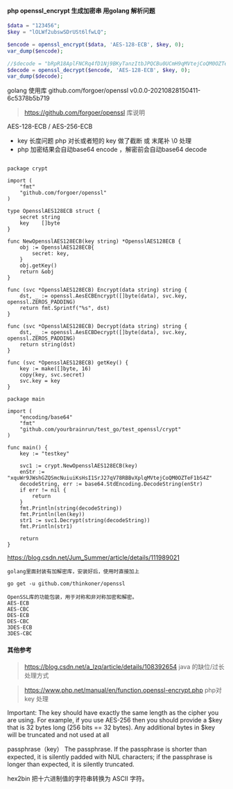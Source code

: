 #### php openssl_encrypt 生成加密串 用golang 解析问题

```php
$data = "123456";
$key = "lOLWf2ubswSDrUSt6lfwLQ";

$encode = openssl_encrypt($data, 'AES-128-ECB', $key, 0);
var_dump($encode);

//$decode = "bRpR18AplFNCRq4fD1Nj9BKyTanzItbJPQCBu0UCmH9qMVtejCoQM0OZTeF1bS4Z";
$decode = openssl_decrypt($encode, 'AES-128-ECB', $key, 0);
var_dump($decode);

```

golang 使用库 github.com/forgoer/openssl v0.0.0-20210828150411-6c5378b5b719
> https://github.com/forgoer/openssl 库说明

AES-128-ECB / AES-256-ECB

* key 长度问题 php 对长或者短的 key 做了截断 或 末尾补 \0 处理
* php 加密结果会自动base64 encode ，解密前会自动base64 decode

```golang

package crypt

import (
	"fmt"
	"github.com/forgoer/openssl"
)

type OpensslAES128ECB struct {
	secret string
	key    []byte
}

func NewOpensslAES128ECB(key string) *OpensslAES128ECB {
	obj := OpensslAES128ECB{
		secret: key,
	}
	obj.getKey()
	return &obj
}

func (svc *OpensslAES128ECB) Encrypt(data string) string {
	dst, _ := openssl.AesECBEncrypt([]byte(data), svc.key, openssl.ZEROS_PADDING)
	return fmt.Sprintf("%s", dst)
}

func (svc *OpensslAES128ECB) Decrypt(data string) string {
	dst, _ := openssl.AesECBDecrypt([]byte(data), svc.key, openssl.ZEROS_PADDING)
	return string(dst)
}

func (svc *OpensslAES128ECB) getKey() {
	key := make([]byte, 16)
	copy(key, svc.secret)
	svc.key = key
}
```

```golang
package main

import (
	"encoding/base64"
	"fmt"
	"github.com/yourbrainrun/test_go/test_openssl/crypt"
)

func main() {
	key := "testkey"

	svc1 := crypt.NewOpensslAES128ECB(key)
	enStr := "xquWr9JWshGZQSmcNuiuiKsHsI1SrJ27qV78RBBvXplqMVtejCoQM0OZTeF1bS4Z"
	decodeString, err := base64.StdEncoding.DecodeString(enStr)
	if err != nil {
		return
	}
	fmt.Println(string(decodeString))
	fmt.Println(len(key))
	str1 := svc1.Decrypt(string(decodeString))
	fmt.Println(str1)

	return
}

```

https://blog.csdn.net/Jum_Summer/article/details/111989021

```
golang里面封装有加解密库，安装好后，使用时直接加上

go get -u github.com/thinkoner/openssl

OpenSSL库的功能包装，用于对称和非对称加密和解密。
AES-ECB
AES-CBC
DES-ECB
DES-CBC
3DES-ECB
3DES-CBC

```

#### 其他参考

> https://blog.csdn.net/a_lzq/article/details/108392654 java 的缺位/过长处理方式

> https://www.php.net/manual/en/function.openssl-encrypt.php php对key 处理

Important: The key should have exactly the same length as the cipher you are using. For example, if you use AES-256 then
you should provide a $key that is 32 bytes long (256 bits == 32 bytes). Any additional bytes in $key will be truncated
and not used at all

passphrase（key） The passphrase. If the passphrase is shorter than expected, it is silently padded with NUL characters;
if the passphrase is longer than expected, it is silently truncated.

hex2bin 把十六进制值的字符串转换为 ASCII 字符。

